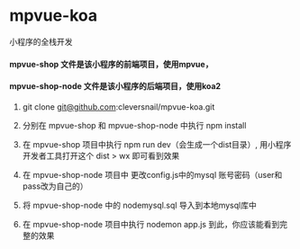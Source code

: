 # mpvue-koa
小程序的全栈开发

#### mpvue-shop 文件是该小程序的前端项目，使用mpvue，
#### mpvue-shop-node 文件是该小程序的后端项目，使用koa2

1. git clone git@github.com:cleversnail/mpvue-koa.git

2. 分别在 mpvue-shop 和 mpvue-shop-node 中执行 npm install

3. 在 mpvue-shop 项目中执行 npm run dev（会生成一个dist目录）, 用小程序开发者工具打开这个 dist > wx 即可看到效果

4. 在 mpvue-shop-node 项目中 更改config.js中的mysql 账号密码（user和pass改为自己的）

5. 将 mpvue-shop-node 中的 nodemysql.sql 导入到本地mysql库中

6. 在 mpvue-shop-node 项目中执行 nodemon app.js 到此，你应该能看到完整的效果

  
